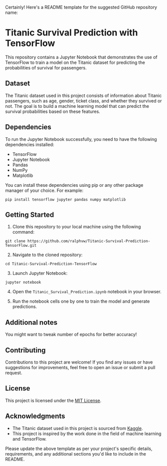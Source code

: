 Certainly! Here's a README template for the suggested GitHub repository name:

# Titanic Survival Prediction with TensorFlow

This repository contains a Jupyter Notebook that demonstrates the use of TensorFlow to train a model on the Titanic dataset for predicting the probabilities of survival for passengers.

## Dataset

The Titanic dataset used in this project consists of information about Titanic passengers, such as age, gender, ticket class, and whether they survived or not. The goal is to build a machine learning model that can predict the survival probabilities based on these features.

## Dependencies

To run the Jupyter Notebook successfully, you need to have the following dependencies installed:

- TensorFlow
- Jupyter Notebook
- Pandas
- NumPy
- Matplotlib

You can install these dependencies using pip or any other package manager of your choice. For example:

```
pip install tensorflow jupyter pandas numpy matplotlib
```

## Getting Started

1. Clone this repository to your local machine using the following command:

```
git clone https://github.com/ralphvw/Titanic-Survival-Prediction-TensorFlow.git
```

2. Navigate to the cloned repository:

```
cd Titanic-Survival-Prediction-TensorFlow
```

3. Launch Jupyter Notebook:

```
jupyter notebook
```

4. Open the `Titanic_Survival_Prediction.ipynb` notebook in your browser.

5. Run the notebook cells one by one to train the model and generate predictions.

## Additional notes
You might want to tweak number of epochs for better accuracy!

## Contributing

Contributions to this project are welcome! If you find any issues or have suggestions for improvements, feel free to open an issue or submit a pull request.

## License

This project is licensed under the [MIT License](LICENSE).

## Acknowledgments

- The Titanic dataset used in this project is sourced from [Kaggle](https://www.kaggle.com/c/titanic).
- This project is inspired by the work done in the field of machine learning and TensorFlow.

Please update the above template as per your project's specific details, requirements, and any additional sections you'd like to include in the README.